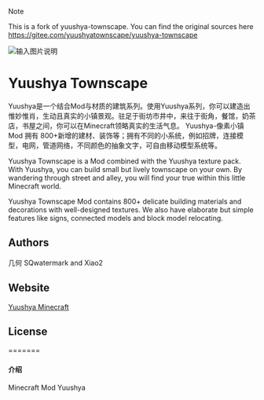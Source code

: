 > [!NOTE]
> This is a fork of yuushya-townscape. You can find the original sources here https://gitee.com/yuushyatownscape/yuushya-townscape

![输入图片说明](YuushyaI.png)

# Yuushya Townscape

Yuushya是一个结合Mod与材质的建筑系列。使用Yuushya系列，你可以建造出惟妙惟肖，生动且真实的小镇景观。驻足于街坊市井中，来往于街角，餐馆，奶茶店，书屋之间，你可以在Minecraft领略真实的生活气息。 Yuushya-像素小镇Mod 拥有 800+新增的建材、装饰等；拥有不同的小系统，例如招牌，连接模型，电网，管道网络，不同颜色的抽象文字，可自由移动模型系统等。

Yuushya Townscape is a Mod combined with the Yuushya texture pack. With Yuushya, you can build small but lively townscape on your own. By wandering through street and alley, you will find your true within this little Minecraft world.

Yuushya Townscape Mod contains 800+ delicate building materials and decorations with well-designed textures. We also have elaborate but simple features like signs, connected models and block model relocating.

## Authors

几何 SQwatermark and Xiao2

## Website

[Yuushya Minecraft](https://yuushya.gitee.io/page/)

## License

[Terms ]: Terms_yuushya_user.md	"Terms"

=======
#### 介绍
Minecraft Mod Yuushya

